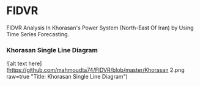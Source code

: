 # FIDVR
FIDVR Analysis In Khorasan's Power System (North-East Of Iran) by Using Time Series Forecasting.

### Khorasan Single Line Diagram
![alt text here](https://github.com/mahmoudta74/FIDVR/blob/master/Khorasan 2.png raw=true "Title: Khorasan Single Line Diagram")
